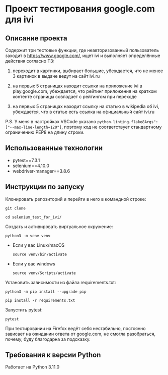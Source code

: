# Проект тестирования google.com для ivi


## Описание проекта
Содержит три тестовые функции, где неавторизованный пользователь заходит в https://www.google.com/, ищет ivi и выполняет определённые действия согласно ТЗ:
1. переходит в картинки, выбирает большие, убеждается, что не менее 3 картинок в выдаче ведут на сайт ivi.ru

2. на первых 5 страницах находит ссылки на приложение ivi в play.google.com, убеждается, что рейтинг приложения на кратком контенте страницы совпадает с рейтингом при переходе

3. на первых 5 страницах находит ссылку на статью в wikipedia об ivi, убеждается, что в статье есть ссылка на официальный сайт ivi.ru

P.S. У меня в настройках VSCode указано ```python.linting.flake8Args": ["--max-line-length=120"]```, поэтому код не соответствует стандартному ограничению PEP8 на длину строки.

## Использованные технологии
- pytest==7.3.1
- selenium==4.10.0
- webdriver-manager==3.8.6

## Инструкции по запуску
Клонировать репозиторий и перейти в него в командной строке:

```
git clone 
```

```
cd selenium_test_for_ivi/
```

Cоздать и активировать виртуальное окружение:

```
python3 -m venv venv
```

* Если у вас Linux/macOS

    ```
    source venv/bin/activate
    ```

* Если у вас windows

    ```
    source venv/Scripts/activate
    ```

Установить зависимости из файла requirements.txt:

```
python3 -m pip install --upgrade pip
```

```
pip install -r requirements.txt
```

Запустить pytest:
```
pytest
```

При тестировании на Firefox ведёт себя нестабильно, постоянно зависает на ожидании ответа от google.com, не смогла разобраться, почему, буду благодарна за подсказку.

## Требования к версии Python
Работает на Python 3.11.0
